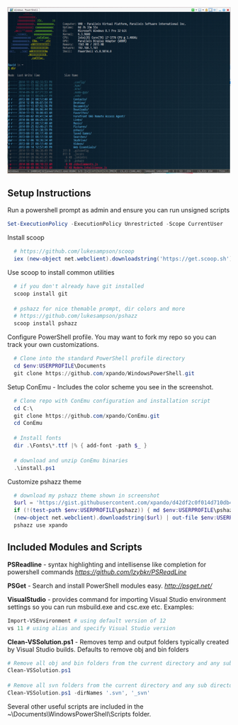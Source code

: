 ![ScreenShot](https://raw.githubusercontent.com/xpando/screenshots/master/PowerShell/Powershell.png)

## Setup Instructions

Run a powershell prompt as admin and ensure you can run unsigned scripts

```Powershell
Set-ExecutionPolicy -ExecutionPolicy Unrestricted -Scope CurrentUser 
```

Install scoop

```PowerShell
  # https://github.com/lukesampson/scoop
  iex (new-object net.webclient).downloadstring('https://get.scoop.sh')
```

Use scoop to install common utilities

```PowerShell
  # if you don't already have git installed 
  scoop install git    

  # pshazz for nice themable prompt, dir colors and more
  # https://github.com/lukesampson/pshazz
  scoop install pshazz 
```

Configure PowerShell profile. You may want to fork my repo so you can track your own customizations.

``` PowerShell
  # Clone into the standard PowerShell profile directory
  cd $env:USERPROFILE\Documents
  git clone https://github.com/xpando/WindowsPowerShell.git
```

Setup ConEmu - Includes the color scheme you see in the screenshot.

```PowerShell
  # Clone repo with ConEmu configuration and installation script
  cd C:\
  git clone https://github.com/xpando/ConEmu.git
  cd ConEmu

  # Install fonts
  dir .\Fonts\*.ttf |% { add-font -path $_ }

  # download and unzip ConEmu binaries
  .\install.ps1
```

Customize pshazz theme

```PowerShell
  # download my pshazz theme shown in screenshot 
  $url = 'https://gist.githubusercontent.com/xpando/d42df2c0f014d710db42/raw/0b6f18bdf73eca05e5e3e0f4169249166d4af6c4/xpando.json'
  if (!(test-path $env:USERPROFILE\pshazz)) { md $env:USERPROFILE\pshazz}
  (new-object net.webclient).downloadstring($url) | out-file $env:USERPROFILE\pshazz\xpando.json
  pshazz use xpando
```

## Included Modules and Scripts

**PSReadline** - syntax highlighting and intellisense like completion for powershell commands
_https://github.com/lzybkr/PSReadLine_

**PSGet** - Search and install PowerShell modules easy.
_http://psget.net/_

**VisualStudio** - provides command for importing Visual Studio environment settings so you can run msbuild.exe and csc.exe etc.
Examples:

```PowerShell
Import-VSEnvironment # using default version of 12
vs 11 # using alias and specify Visual Studio version
```
**Clean-VSSolution.ps1** - Removes temp and output folders typically created by Visual Studio builds. Defaults to remove obj and bin folders

```PowerShell
# Remove all obj and bin folders from the current directory and any sub directories
Clean-VSSolution.ps1

# Remove all svn folders from the current directory and any sub directories
Clean-VSSolution.ps1 -dirNames '.svn', '_svn'
```

Several other useful scripts are included in the ~\Documents\WindowsPowerShell\Scripts folder.